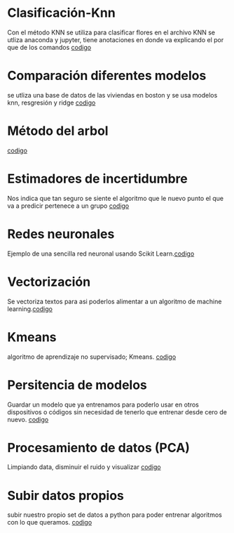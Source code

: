 # Clasificación-Knn
Con el método KNN se utiliza para clasificar flores en el archivo KNN
se utliza anaconda y jupyter, tiene anotaciones en donde va explicando el por que de los comandos [codigo](https://github.com/cesarriat/Metodos-de-Inteligencia-artificial/blob/master/Clasificaci%C3%B3n%20KNN.ipynb)

# Comparación diferentes modelos
se utliza una base de datos de las viviendas en boston y se usa modelos knn, resgresión y ridge  [codigo](https://github.com/cesarriat/Metodos-de-Inteligencia-artificial/blob/master/regresi%C3%B3n%20.ipynb)

# Método del arbol
[codigo](https://github.com/cesarriat/Metodos-de-Inteligencia-artificial/blob/master/Arbol.ipynb)
# Estimadores de incertidumbre 
Nos indica que tan seguro se siente el algoritmo que le nuevo punto el que va a predicir pertenece a un grupo [codigo](https://github.com/cesarriat/Metodos-de-Inteligencia-artificial/blob/master/Estimadores%20de%20incertidumbre.ipynb)

# Redes neuronales
Ejemplo de una sencilla red neuronal usando Scikit Learn.[codigo](https://github.com/cesarriat/Metodos-de-Inteligencia-artificial/blob/master/Redes%20Neuronales.ipynb)

# Vectorización
Se vectoriza textos para asi poderlos alimentar a un algoritmo de machine learning.[codigo](https://github.com/cesarriat/Metodos-de-Inteligencia-artificial/blob/master/Vectorizaci%C3%B3n.ipynb)

# Kmeans
 algoritmo de aprendizaje no supervisado; Kmeans. [codigo](https://github.com/cesarriat/Metodos-de-Inteligencia-artificial/blob/master/KMeans.ipynb)
 
# Persitencia de modelos
 Guardar un modelo que ya entrenamos para poderlo usar en otros dispositivos o códigos sin necesidad de tenerlo que entrenar desde cero de nuevo. [codigo](https://github.com/cesarriat/Metodos-de-Inteligencia-artificial/blob/master/Como%20usar%20un%20modelo%20entrenado.ipynb)
 
# Procesamiento de datos (PCA)
Limpiando data, disminuir el ruido y visualizar [codigo](https://github.com/cesarriat/Metodos-de-Inteligencia-artificial/blob/master/Procesamiento%20de%20datos%20(pca).ipynb)

# Subir datos propios
subir nuestro propio set de datos a python para poder entrenar algoritmos con lo que queramos. [codigo](https://github.com/cesarriat/Metodos-de-Inteligencia-artificial/blob/master/Como%20subir%20un%20archivo.ipynb)
